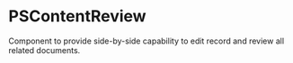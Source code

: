 # PSContentReview
Component to provide side-by-side capability to edit record and review all related documents.
